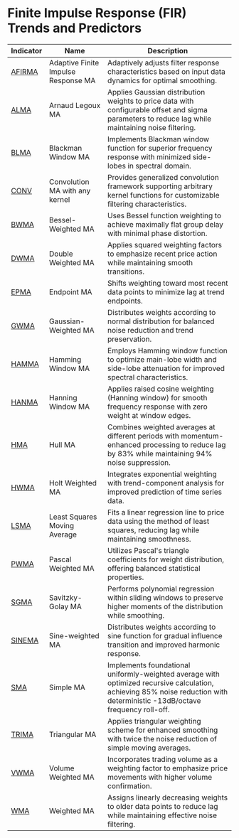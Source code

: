# Finite Impulse Response (FIR) Trends and Predictors

| Indicator | Name | Description |
| ------------ | ---------------------------------------- | ---------------------------------------- |
| [AFIRMA](/indicators/trends_FIR/afirma.md) | Adaptive Finite Impulse Response MA | Adaptively adjusts filter response characteristics based on input data dynamics for optimal smoothing. |
| [ALMA](/indicators/trends_FIR/alma.md) | Arnaud Legoux MA | Applies Gaussian distribution weights to price data with configurable offset and sigma parameters to reduce lag while maintaining noise filtering. |
| [BLMA](/indicators/trends_FIR/blma.md) | Blackman Window MA | Implements Blackman window function for superior frequency response with minimized side-lobes in spectral domain. |
| [CONV](/indicators/trends_FIR/conv.md) | Convolution MA with any kernel | Provides generalized convolution framework supporting arbitrary kernel functions for customizable filtering characteristics. |
| [BWMA](/indicators/trends_FIR/bwma.md) | Bessel-Weighted MA | Uses Bessel function weighting to achieve maximally flat group delay with minimal phase distortion. |
| [DWMA](/indicators/trends_FIR/dwma.md) | Double Weighted MA | Applies squared weighting factors to emphasize recent price action while maintaining smooth transitions. |
| [EPMA](/indicators/trends_FIR/epma.md) | Endpoint MA | Shifts weighting toward most recent data points to minimize lag at trend endpoints. |
| [GWMA](/indicators/trends_FIR/gwma.md) | Gaussian-Weighted MA | Distributes weights according to normal distribution for balanced noise reduction and trend preservation. |
| [HAMMA](/indicators/trends_FIR/hamma.md) | Hamming Window MA | Employs Hamming window function to optimize main-lobe width and side-lobe attenuation for improved spectral characteristics. |
| [HANMA](/indicators/trends_FIR/hanma.md) | Hanning Window MA | Applies raised cosine weighting (Hanning window) for smooth frequency response with zero weight at window edges. |
| [HMA](/indicators/trends_FIR/hma.md) | Hull MA | Combines weighted averages at different periods with momentum-enhanced processing to reduce lag by 83% while maintaining 94% noise suppression. |
| [HWMA](/indicators/trends_FIR/hwma.md) | Holt Weighted MA | Integrates exponential weighting with trend-component analysis for improved prediction of time series data. |
| [LSMA](/indicators/trends_FIR/lsma.md) | Least Squares Moving Average | Fits a linear regression line to price data using the method of least squares, reducing lag while maintaining smoothness. |
| [PWMA](/indicators/trends_FIR/pwma.md) | Pascal Weighted MA | Utilizes Pascal's triangle coefficients for weight distribution, offering balanced statistical properties. |
| [SGMA](/indicators/trends_FIR/sgma.md) | Savitzky-Golay MA | Performs polynomial regression within sliding windows to preserve higher moments of the distribution while smoothing. |
| [SINEMA](/indicators/trends_FIR/sinema.md) | Sine-weighted MA | Distributes weights according to sine function for gradual influence transition and improved harmonic response. |
| [SMA](/indicators/trends_FIR/sma.md) | Simple MA | Implements foundational uniformly-weighted average with optimized recursive calculation, achieving 85% noise reduction with deterministic -13dB/octave frequency roll-off. |
| [TRIMA](/indicators/trends_FIR/trima.md) | Triangular MA | Applies triangular weighting scheme for enhanced smoothing with twice the noise reduction of simple moving averages. |
| [VWMA](/indicators/trends_FIR/vwma.md) | Volume Weighted MA | Incorporates trading volume as a weighting factor to emphasize price movements with higher volume confirmation. |
| [WMA](/indicators/trends_FIR/wma.md) | Weighted MA | Assigns linearly decreasing weights to older data points to reduce lag while maintaining effective noise filtering. |
